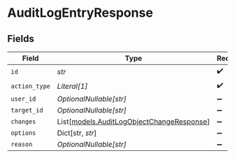# AuditLogEntryResponse


## Fields

| Field                                                                                  | Type                                                                                   | Required                                                                               | Description                                                                            |
| -------------------------------------------------------------------------------------- | -------------------------------------------------------------------------------------- | -------------------------------------------------------------------------------------- | -------------------------------------------------------------------------------------- |
| `id`                                                                                   | *str*                                                                                  | :heavy_check_mark:                                                                     | N/A                                                                                    |
| `action_type`                                                                          | *Literal[1]*                                                                           | :heavy_check_mark:                                                                     | N/A                                                                                    |
| `user_id`                                                                              | *OptionalNullable[str]*                                                                | :heavy_minus_sign:                                                                     | N/A                                                                                    |
| `target_id`                                                                            | *OptionalNullable[str]*                                                                | :heavy_minus_sign:                                                                     | N/A                                                                                    |
| `changes`                                                                              | List[[models.AuditLogObjectChangeResponse](../models/auditlogobjectchangeresponse.md)] | :heavy_minus_sign:                                                                     | N/A                                                                                    |
| `options`                                                                              | Dict[str, *str*]                                                                       | :heavy_minus_sign:                                                                     | N/A                                                                                    |
| `reason`                                                                               | *OptionalNullable[str]*                                                                | :heavy_minus_sign:                                                                     | N/A                                                                                    |